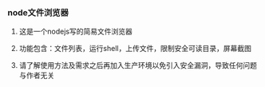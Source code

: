 ### node文件浏览器

1. 这是一个nodejs写的简易文件浏览器

1. 功能包含：文件列表，运行shell，上传文件，限制安全可读目录，屏幕截图

1. 请了解使用方法及需求之后再加入生产环境以免引入安全漏洞，导致任何问题与作者无关
